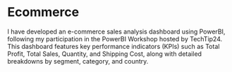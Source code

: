 # Ecommerce
 I have developed an e-commerce sales analysis dashboard using PowerBI, following my participation in the PowerBI Workshop hosted by TechTip24.
This dashboard features key performance indicators (KPIs) such as Total Profit, Total Sales, Quantity, and Shipping Cost, along with detailed breakdowns by segment, category, and country.
